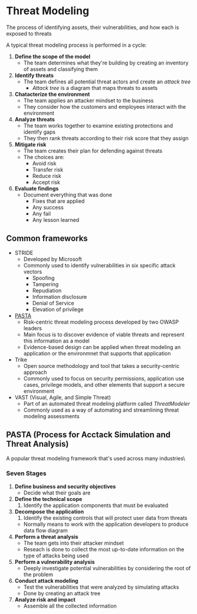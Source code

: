 # Threat Modeling

The process of identifying assets, their vulnerabilities, and how each is exposed to threats

A typical threat modeling process is performed in a cycle:
1. **Define the scope of the model**
   - The team determines what they're building by creating an inventory of assets and classifying them
2. **Identify threats**
   - The team defines all potential threat actors and create an *attack tree*
      - *Attack tree* is a diagram that maps threats to assets
3. **Chatacterize the environment**
   - The team applies an attacker mindset to the business
   - They consider how the customers and employees interact with the environment
4. **Analyze threats**
   - The team works together to examine existing protections and identify gaps
   - They then rank threats according to their risk score that they assign
5. **Mitigate risk**
   - The team creates their plan for defending against threats
   - The choices are:
      - Avoid risk
      - Transfer risk
      - Reduce risk
      - Accept risk
6. **Evaluate findings**
   - Document everything that was done
      - Fixes that are applied
      - Any success
      - Any fail
      - Any lesson learned

## Common frameworks

- STRIDE
  - Developed by Microsoft
  - Commonly used to identify vulnerabilities in six specific attack vectors
    - Spoofing
    - Tampering
    - Repudiation
    - Information disclosure
    - Denial of Service
    - Elevation of privilege
- [PASTA](#pasta-process-for-acctack-simulation-and-threat-analysis)
  - Risk-centric threat modeling process developed by two OWASP leaders
  - Main focus is to discover evidence of viable threats and represent this information as a model
  - Evidence-based design can be applied when threat modeling an application or the environmnet that supports that application
- Trike
  - Open source methodology and tool that takes a security-centric approach
  - Commonly used to focus on security permissions, application use cases, privilege models, and other elements that support a secure environment
- VAST (Visual, Agile, and Simple Threat)
  - Part of an automated threat modeling platform called *ThreatModeler*
  - Commonly used as a way of automating and streamlining threat modeling assessments

## PASTA (Process for Acctack Simulation and Threat Analysis)

A popular threat modeling framework that's used across many industries\

### Seven Stages

1. **Define business and security objectives**
   - Decide what their goals are
2. **Define the technical scope**
   1. Identify the application components that must be evaluated
3. **Decompose the application**
   1. Identify the existing controls that will protect user data from threats
   - Normally means to work with the application developers to produce data flow diagram
4. **Perform a threat analysis**
   - The team gets into their attacker mindset
   - Reseach is done to collect the most up-to-date information on the type of attacks being used
5. **Perform a vulnerability analysis**
   - Deeply investigate potential vulnerabilities by considering the root of the problem
6. **Conduct attack modeling**
   - Test the vulnerabilities that were analyzed by simulating attacks
   - Done by creating an attack tree
7. **Analyze risk and impact**
   - Assemble all the collected information